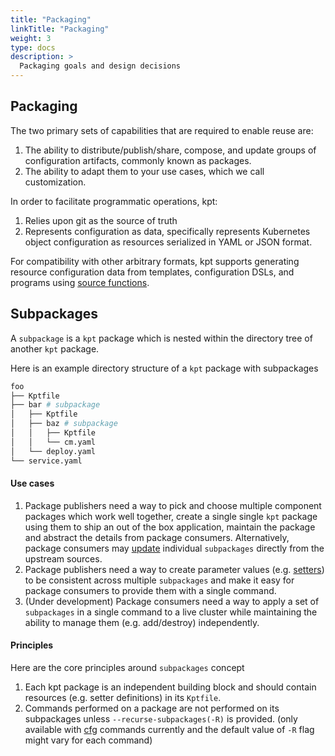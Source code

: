 ```yaml
---
title: "Packaging"
linkTitle: "Packaging"
weight: 3
type: docs
description: >
  Packaging goals and design decisions
---
```


## Packaging

The two primary sets of capabilities that are required to enable reuse are:

1. The ability to distribute/publish/share, compose, and update groups of
   configuration artifacts, commonly known as packages.
2. The ability to adapt them to your use cases, which we call customization.

In order to facilitate programmatic operations, kpt:

1. Relies upon git as the source of truth
2. Represents configuration as data, specifically represents Kubernetes object
   configuration as resources serialized in YAML or JSON format.

For compatibility with other arbitrary formats, kpt supports generating
resource configuration data from templates, configuration DSLs, and programs
using [source functions].

## Subpackages

A `subpackage` is a `kpt` package which is nested within the directory tree of
another `kpt` package.

Here is an example directory structure of a `kpt` package with subpackages

```sh
foo
├── Kptfile
├── bar # subpackage
│   ├── Kptfile
│   ├── baz # subpackage
│   │   ├── Kptfile
│   │   └── cm.yaml
│   └── deploy.yaml
└── service.yaml
```

#### Use cases

1. Package publishers need a way to pick and choose multiple component packages
   which work well together, create a single single `kpt` package using them to
   ship an out of the box application, maintain the package and abstract the
   details from package consumers. Alternatively, package consumers may [update]
   individual `subpackages` directly from the upstream sources.
2. Package publishers need a way to create parameter values (e.g. [setters]) to
   be consistent across multiple `subpackages` and make it easy for package
   consumers to provide them with a single command.
3. (Under development) Package consumers need a way to apply a set of
   `subpackages` in a single command to a live cluster while maintaining
   the ability to manage them (e.g. add/destroy) independently.

#### Principles

Here are the core principles around `subpackages` concept

1. Each kpt package is an independent building block and should contain resources
   (e.g. setter definitions) in its `Kptfile`.
2. Commands performed on a package are not performed on its subpackages unless
   `--recurse-subpackages(-R)` is provided. (only available with [cfg] commands currently
   and the default value of `-R` flag might vary for each command)

[source functions]: ../functions/#source-function
[update]: https://googlecontainertools.github.io/kpt/guides/consumer/update/
[setters]: https://googlecontainertools.github.io/kpt/guides/producer/setters/
[cfg]: https://googlecontainertools.github.io/kpt/reference/cfg/
